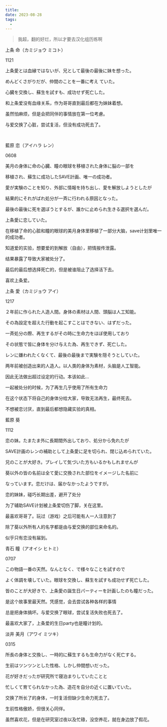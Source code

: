 ```yaml
---
title: 
date: 2023-08-28
tags:
  - 
---
```


> 我超，翻的好烂，所以才要去汉化组历练啊

上条 命（カミジョウ ミコト）

1121

上条愛とは血縁ではないが、兄として最後の最後に妹を想った。

めんどくさがりだが、仲間のことを一番に考え ていた。

心臓を交換し、蘇生を試すも、成功せず死亡した。

和上条爱没有血缘关系，作为哥哥直到最后都在为妹妹着想。

虽然怕麻烦，但是会把同伴的事情放在第一位考慮。

与爱交换了心脏，尝试复活，但没有成功死去了。  

&nbsp;

藍原 恋（アイハラ レン）

0608

美月の身体に命の心臓、瞳の眼球を移植された身体に脳の一部を

移植され、蘇生に成功したSAVE計画、唯一の成功者。

愛が実験のことを知り、外部に情報を持ち出し、愛を解放しようとしたが

結果的にそれがばれ処分が一斉に行われる原因となった。

最後の最後に死を選ぼうとするが、誰かに止められ生きる選択を選んだ。

上条愛に恋していた。

在移植了命的心脏和瞳的眼球的美月身体里移植了一部分大脑，save计划里唯一的成功者。

知道爱的实验，想要爱的到解放（自由），把情报传泄露。

结果暴露了导致大家被处分了。

最后的最后想选择死亡的，但是被谁阻止了选择活下去。

喜欢上条爱。



上条 愛（カミジョウ アイ）

1217

２年前に作られた人造人間。身体の素材は人間、頭脳は人工知能。

その為設定を超えた行動を起こすことはできない、はずだった。

一斉処分の際、再生するがその時に生命力をほぼ使用しており

その状態で皆に身体を分け与えた為、再生できず、死亡した。

レンに嫌われたくなくて、最後の最後まで実験を隠そうとしていた。

两年前被创造出来的人造人。以人类的身体为素材，头脑是人工智能。

因此无法做出超过设定的行动。本该如此...

一起被处分的时候，为了再生几乎使用了所有生命力

在这个状态下将自己的身体分给大家，导致无法再生，最终死去。

不想被恋讨厌，直到最后都想隐藏实验的真相。



藍原 葵

1112

恋の妹。たまたま外に長期間外出しており、処分から免れたが

SAVE計画のレンの補助として上条愛に足を切られ、閉じ込められていた。

兄のことが大好き。プレイして気づいた方もいるかもしれませんが

葵以外の皆の名前は全て愛に交換された部位をイメージした名前に

なっています。恋だけは、届かなかったようですが。

恋的妹妹，碰巧长期出差，避开了处分

为了辅助SAVE计划被上条爱切伤了脚，关在这里。

最喜欢哥哥了。玩过（游戏）之后可能有人一人注意到了

除了葵以外所有人的名字都是由与爱交换的部位来命名的。

似乎只有恋没有届到。



青石 瞳（アオイシ ヒトミ）

0707

この物語一番の天然。なんとなく、で様々なことを試すので

よく体調を壊していた。眼球を交換し、蘇生を試すも成功せず死亡した。

皆のことが大好きで、上条愛の誕生日パーティーを計画したのも瞳だった。

是这个故事里最天然。凭感觉，会去尝试各种各样的事情

总是把身体搞坏。与爱交换了眼球，尝试复活失败也死去了。

最喜欢大家了，上条爱的生日party也是瞳计划的。



淡井 美月（アワイ ミツキ）

0315

所長の身体と交換し、一時的に蘇生するも生命力がなく死亡する。

生前はツンツンとした性格、しかし仲間想いだった。

花が好きだったが研究所で寝泊まりしていたことと

忙しくて育てられなかった為、造花を自分の近くに置いていた。

交换了所长了的身体，一时复活但缺少生命力死去了。

生前性格傲娇，但很关心同伴。

虽然喜欢花，但是在研究室过夜以及忙碌，没空养花，就在身边放了假花。